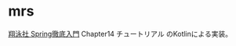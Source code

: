 # mrs
[翔泳社 Spring徹底入門](https://www.shoeisha.co.jp/book/detail/9784798142470) Chapter14 チュートリアル のKotlinによる実装。
